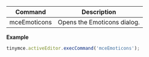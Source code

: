 
| Command      | Description                        |
| ------------ | ---------------------------------- |
| mceEmoticons | Opens the Emoticons dialog. |

**Example**

```js
tinymce.activeEditor.execCommand('mceEmoticons');
```